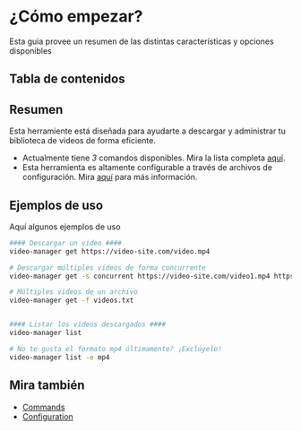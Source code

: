 <!-- markdownlint-disable MD033 -->

# ¿Cómo empezar?

Esta guia provee un resumen de las distintas características y opciones disponibles

## Tabla de contenidos

<!--toc:start-->
<!-- - [¿Cómo empezar?](#cómo-empezar) -->
<!--   - [Tabla de contenidos](#tabla-de-contenidos) -->
<!--   - [Resumen](#resumen) -->
<!--   - [Ejemplos de uso](#ejemplos-de-uso) -->
<!--   - [Mira también](#mira-también) -->
<!--toc:end-->

## Resumen

Esta herramiente está diseñada para ayudarte a descargar y administrar tu biblioteca de videos de forma eficiente.

* Actualmente tiene _3_ comandos disponibles. Mira la lista completa [aquí](./commands/index.md).
* Esta herramienta es altamente configurable a través de archivos de configuración. Mira [aquí](./configuration.md) para más información.

## Ejemplos de uso

Aquí algunos ejemplos de uso

```sh
#### Descargar un video ####
video-manager get https://video-site.com/video.mp4

# Descargar múltiples videos de forma concurrente
video-manager get -s concurrent https://video-site.com/video1.mp4 https://video-site.com/video2.mp4

# Múltiples videos de un archivo
video-manager get -f videos.txt


#### Listar los videos descargados ####
video-manager list

# No te gusta el formato mp4 últimamente? ¡Exclúyelo!
video-manager list -e mp4
```

## Mira también

* [Commands](./commands/index.md)
* [Configuration](./configuration.md)
